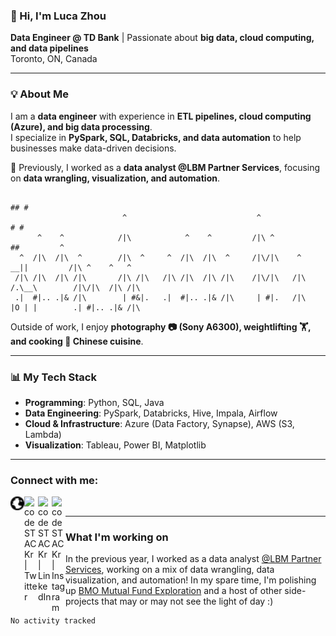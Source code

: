 ### :wave: Hi, I'm Luca Zhou

**Data Engineer @ TD Bank** | Passionate about **big data, cloud computing, and data pipelines**  
Toronto, ON, Canada

---

### 💡 About Me  

I am a **data engineer** with experience in **ETL pipelines, cloud computing (Azure), and big data processing**.  
I specialize in **PySpark, SQL, Databricks, and data automation** to help businesses make data-driven decisions.  

📌 Previously, I worked as a **data analyst @LBM Partner Services**, focusing on **data wrangling, visualization, and automation**.    


```
                                                                                ## #
                         ^                             ^                       # #                      
      ^    ^            /|\            ^    ^         /|\ ^                   ##         ^              
  ^  /|\  /|\  ^        /|\  ^     ^  /|\  /|\  ^     /|\/|\    ^          __||         /|\ ^    ^   ^ 
 /|\ /|\  /|\ /|\       /|\ /|\   /|\ /|\  /|\ /|\    /|\/|\   /|\        /.\__\        /|\/|\  /|\ /|\
 .|  #|.. .|& /|\        | #&|.   .|  #|.. .|& /|\     | #|.   /|\        |O | |        .| #|.. .|& /|\
```

Outside of work, I enjoy **photography 📷 (Sony A6300), weightlifting 🏋️, and cooking 🍳 Chinese cuisine**.

---

### 📊 My Tech Stack  
- **Programming**: Python, SQL, Java  
- **Data Engineering**: PySpark, Databricks, Hive, Impala, Airflow  
- **Cloud & Infrastructure**: Azure (Data Factory, Synapse), AWS (S3, Lambda)  
- **Visualization**: Tableau, Power BI, Matplotlib  

---

### Connect with me:

[<img align="left" alt="codeSTACKr.com" width="22px" src="https://raw.githubusercontent.com/iconic/open-iconic/master/svg/globe.svg" />][website]
[<img align="left" alt="codeSTACKr | Twitter" width="22px" src="https://cdn.jsdelivr.net/npm/simple-icons@v3/icons/twitter.svg" />][twitter]
[<img align="left" alt="codeSTACKr | LinkedIn" width="22px" src="https://cdn.jsdelivr.net/npm/simple-icons@v3/icons/linkedin.svg" />][linkedin]
[<img align="left" alt="codeSTACKr | Instagram" width="22px" src="https://cdn.jsdelivr.net/npm/simple-icons@v3/icons/instagram.svg" />][instagram]

[website]: http://www.lucazhou.ca/
[twitter]: https://twitter.com/LucaZhou9
[instagram]: https://www.instagram.com/lucazhou_/
[linkedin]: https://www.linkedin.com/in/lucazhou/

<br/>

---

### What I'm working on

In the previous year, I worked as a data analyst [@LBM Partner Services](https://lbmpartnerservices.com/), working on a mix of data wrangling, data visualization, and automation! In my spare time, I'm polishing up [BMO Mutual Fund Exploration](https://github.com/chefZau/Exploring-BMO-MFunds) and a host of other side-projects that may or may not see the light of day :)

<!--START_SECTION:waka-->

```text
No activity tracked
```

<!--END_SECTION:waka-->

